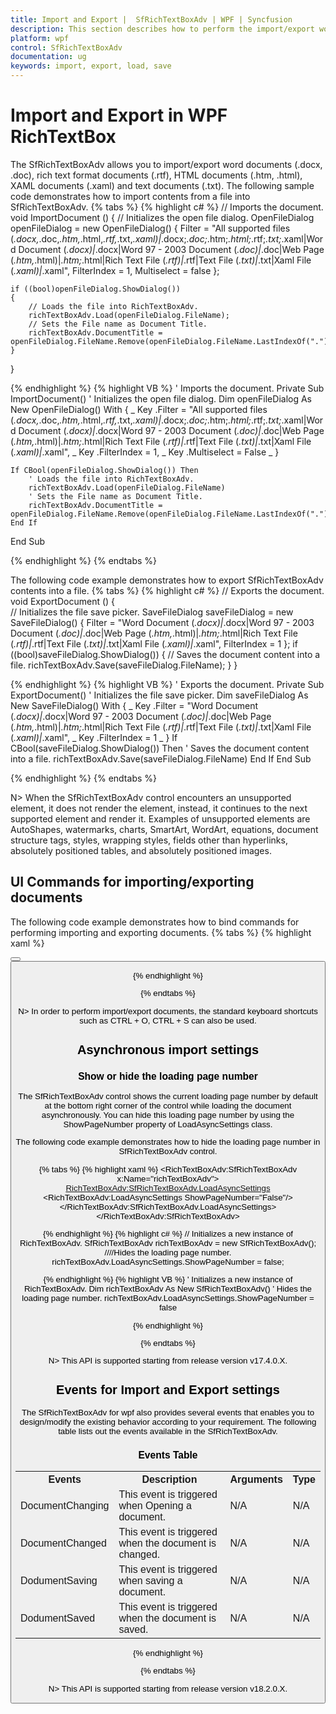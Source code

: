 ```yaml
---
title: Import and Export |  SfRichTextBoxAdv | WPF | Syncfusion
description: This section describes how to perform the import/export word, rich text format, HTML, XAML and text documents in WPF SfRichTextBoxAdv Control.
platform: wpf
control: SfRichTextBoxAdv
documentation: ug
keywords: import, export, load, save
---
```

# Import and Export in WPF RichTextBox

The SfRichTextBoxAdv allows you to import/export word documents (.docx, .doc), rich text format documents (.rtf), HTML documents (.htm, .html), XAML documents (.xaml) and text documents (.txt).
The following sample code demonstrates how to import contents from a file into SfRichTextBoxAdv.
{% tabs %}
{% highlight c# %}
// Imports the document.
void ImportDocument ()
{
    // Initializes the open file dialog.
    OpenFileDialog openFileDialog = new OpenFileDialog()
    {
        Filter = "All supported files (*.docx,*.doc,*.htm,*.html,*.rtf,*.txt,*.xaml)|*.docx;*.doc;*.htm;*.html;*.rtf;*.txt;*.xaml|Word Document (*.docx)|*.docx|Word 97 - 2003 Document (*.doc)|*.doc|Web Page (*.htm,*.html)|*.htm;*.html|Rich Text File (*.rtf)|*.rtf|Text File (*.txt)|*.txt|Xaml File (*.xaml)|*.xaml",
        FilterIndex = 1,
        Multiselect = false
    };

    if ((bool)openFileDialog.ShowDialog())
    {
        // Loads the file into RichTextBoxAdv.
        richTextBoxAdv.Load(openFileDialog.FileName);
        // Sets the File name as Document Title.
        richTextBoxAdv.DocumentTitle = openFileDialog.FileName.Remove(openFileDialog.FileName.LastIndexOf("."));
    }
}



{% endhighlight %}
{% highlight VB %}
' Imports the document.
Private Sub ImportDocument()
	' Initializes the open file dialog.
	Dim openFileDialog As New OpenFileDialog() With { _
		Key .Filter = "All supported files (*.docx,*.doc,*.htm,*.html,*.rtf,*.txt,*.xaml)|*.docx;*.doc;*.htm;*.html;*.rtf;*.txt;*.xaml|Word Document (*.docx)|*.docx|Word 97 - 2003 Document (*.doc)|*.doc|Web Page (*.htm,*.html)|*.htm;*.html|Rich Text File (*.rtf)|*.rtf|Text File (*.txt)|*.txt|Xaml File (*.xaml)|*.xaml", _
		Key .FilterIndex = 1, _
		Key .Multiselect = False _
	}

	If CBool(openFileDialog.ShowDialog()) Then
		' Loads the file into RichTextBoxAdv.
		richTextBoxAdv.Load(openFileDialog.FileName)
		' Sets the File name as Document Title.
		richTextBoxAdv.DocumentTitle = openFileDialog.FileName.Remove(openFileDialog.FileName.LastIndexOf("."))
	End If
End Sub


{% endhighlight %}
{% endtabs %}

The following code example demonstrates how to export SfRichTextBoxAdv contents into a file.
{% tabs %}
{% highlight c# %}
// Exports the document.
void ExportDocument ()
{    
    // Initializes the file save picker.
    SaveFileDialog saveFileDialog = new SaveFileDialog()
    {
        Filter = "Word Document (*.docx)|*.docx|Word 97 - 2003 Document (*.doc)|*.doc|Web Page (*.htm,*.html)|*.htm;*.html|Rich Text File (*.rtf)|*.rtf|Text File (*.txt)|*.txt|Xaml File (*.xaml)|*.xaml",
        FilterIndex = 1
    };
    if ((bool)saveFileDialog.ShowDialog())
    {
        // Saves the document content into a file.
        richTextBoxAdv.Save(saveFileDialog.FileName);
    }
}



{% endhighlight %}
{% highlight VB %}
' Exports the document.
Private Sub ExportDocument()
	' Initializes the file save picker.
	Dim saveFileDialog As New SaveFileDialog() With { _
		Key .Filter = "Word Document (*.docx)|*.docx|Word 97 - 2003 Document (*.doc)|*.doc|Web Page (*.htm,*.html)|*.htm;*.html|Rich Text File (*.rtf)|*.rtf|Text File (*.txt)|*.txt|Xaml File (*.xaml)|*.xaml", _
		Key .FilterIndex = 1 _
	}
	If CBool(saveFileDialog.ShowDialog()) Then
		' Saves the document content into a file.
		richTextBoxAdv.Save(saveFileDialog.FileName)
	End If
End Sub


{% endhighlight %}
{% endtabs %}

N> When the SfRichTextBoxAdv control encounters an unsupported element, it does not render the element, instead, it continues to the next supported element and render it. Examples of unsupported elements are AutoShapes, watermarks, charts, SmartArt, WordArt, equations, document structure tags, styles, wrapping styles, fields other than hyperlinks, absolutely positioned tables, and absolutely positioned images.

## UI Commands for importing/exporting documents

The following code example demonstrates how to bind commands for performing importing and exporting documents.
{% tabs %}
{% highlight xaml %}
<!-- Binds button to the OpenDocumentCommand -->
<Button Content="Open" Command="RichTextBoxAdv:SfRichTextBoxAdv.OpenDocumentCommand" CommandTarget="{Binding ElementName=richTextBoxAdv}" />
<!-- Binds button to the SaveDocumentCommand -->
<Button Content="Save" Command="RichTextBoxAdv:SfRichTextBoxAdv.SaveDocumentCommand" CommandTarget="{Binding ElementName=richTextBoxAdv}" />


{% endhighlight %}

{% endtabs %}

N> In order to perform import/export documents, the standard keyboard shortcuts such as CTRL + O, CTRL + S can also be used.

## Asynchronous import settings

### Show or hide the loading page number

The SfRichTextBoxAdv control shows the current loading page number by default at the bottom right corner of the control while loading the document asynchronously. You can hide this loading page number by using the ShowPageNumber property of LoadAsyncSettings class.

The following code example demonstrates how to hide the loading page number in SfRichTextBoxAdv control.

{% tabs %}
{% highlight xaml %}
<RichTextBoxAdv:SfRichTextBoxAdv x:Name="richTextBoxAdv">
       <RichTextBoxAdv:SfRichTextBoxAdv.LoadAsyncSettings>
           <RichTextBoxAdv:LoadAsyncSettings ShowPageNumber="False"/>
       </RichTextBoxAdv:SfRichTextBoxAdv.LoadAsyncSettings>
</RichTextBoxAdv:SfRichTextBoxAdv>


{% endhighlight %}
{% highlight c# %}
// Initializes a new instance of RichTextBoxAdv.
SfRichTextBoxAdv richTextBoxAdv = new SfRichTextBoxAdv();
////Hides the loading page number.
richTextBoxAdv.LoadAsyncSettings.ShowPageNumber = false;


{% endhighlight %}
{% highlight VB %}
' Initializes a new instance of RichTextBoxAdv.
Dim richTextBoxAdv As New SfRichTextBoxAdv()
' Hides the loading page number.
richTextBoxAdv.LoadAsyncSettings.ShowPageNumber = false


{% endhighlight %}

{% endtabs %}

N> This API is supported starting from release version v17.4.0.X.


## Events for Import and Export settings

The SfRichTextBoxAdv for wpf also provides several events that enables you to design/modify the existing behavior according to your requirement. The following table lists out the events available in the SfRichTextBoxAdv.

### Events Table

<table>
<tr>
<th>
Events </th><th>
Description </th><th>
Arguments </th><th>
Type </th></tr>
<tr>
<td>
DocumentChanging</td><td>
This event is triggered when Opening a document.</td><td>
N/A</td><td>
N/A</td></tr>
<tr>
<td>
DocumentChanged</td><td>
This event is triggered when the document is changed.</td><td>
N/A</td><td>
N/A</td></tr>
<tr>
<td>
DodumentSaving</td><td>
This event is triggered when saving a document.</td><td>
N/A</td><td>
N/A</td></tr>
<tr>
<td>
DodumentSaved</td><td>
This event is triggered when the document is saved.</td><td>
N/A</td><td>
N/A</td></tr>
</table>

{% endhighlight %}

{% endtabs %}

N> This API is supported starting from release version v18.2.0.X.